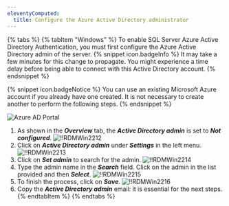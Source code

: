 ```yaml
---
eleventyComputed:
  title: Configure the Azure Active Directory administrator
---
```

{% tabs %}
{% tabItem "Windows" %}
To enable SQL Server Azure Active Directory Authentication, you must first configure the Azure Active Directory admin of the server.
{% snippet icon.badgeInfo %}
It may take a few minutes for this change to propagate. You might experience a time delay before being able to connect with this Active Directory account.
{% endsnippet %}

{% snippet icon.badgeNotice %}
You can use an existing Microsoft Azure account if you already have one created. It is not necessary to create another to perform the following steps.
{% endsnippet %}

![Azure AD Portal](https://webdevolutions.azureedge.net/docs/en/rdm/windows/clip11581.png)

1. As shown in the ***Overview*** tab, the ***Active Directory admin*** is set to ***Not configured***.
![!!RDMWin2212](https://webdevolutions.azureedge.net/docs/en/rdm/windows/RDMWin2212.png)
1. Click on ***Active Directory admin*** under ***Settings*** in the left menu.
![!!RDMWin2213](https://webdevolutions.azureedge.net/docs/en/rdm/windows/RDMWin2213.png)
1. Click on ***Set admin*** to search for the admin.
![!!RDMWin2214](https://webdevolutions.azureedge.net/docs/en/rdm/windows/RDMWin2214.png)
1. Type the admin name in the ***Search*** field. Click on the admin in the list provided and then ***Select***.
![!!RDMWin2215](https://webdevolutions.azureedge.net/docs/en/rdm/windows/RDMWin2215.png)
1. To finish the process, click on ***Save***.
![!!RDMWin2216](https://webdevolutions.azureedge.net/docs/en/rdm/windows/RDMWin2216.png)
1. Copy the ***Active Directory admin*** email: it is essential for the next steps.
{% endtabItem %}
{% endtabs %}